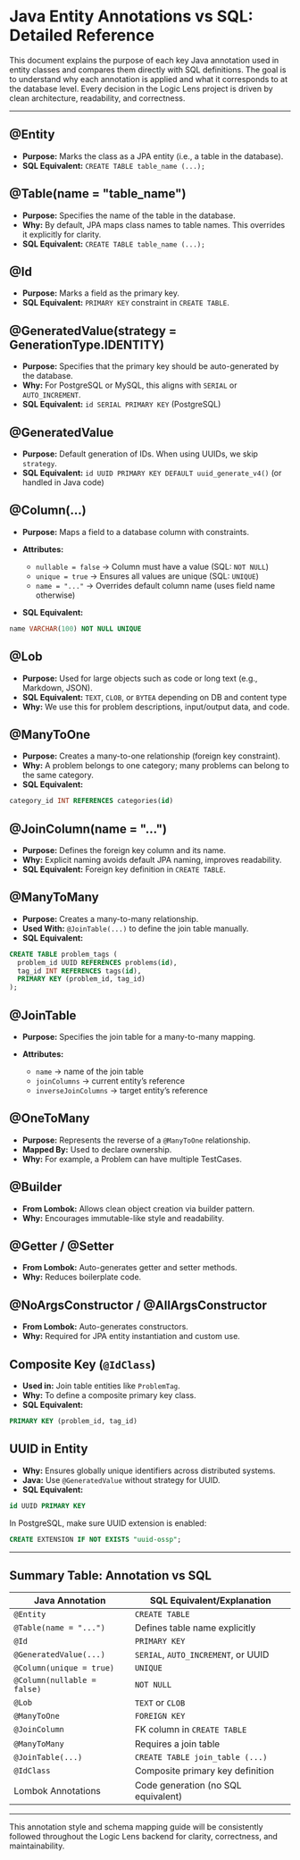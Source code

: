 # Java Entity Annotations vs SQL: Detailed Reference

This document explains the purpose of each key Java annotation used in entity classes and compares them directly with SQL definitions. The goal is to understand why each annotation is applied and what it corresponds to at the database level. Every decision in the Logic Lens project is driven by clean architecture, readability, and correctness.

---

## @Entity

* **Purpose:** Marks the class as a JPA entity (i.e., a table in the database).
* **SQL Equivalent:** `CREATE TABLE table_name (...);`

## @Table(name = "table\_name")

* **Purpose:** Specifies the name of the table in the database.
* **Why:** By default, JPA maps class names to table names. This overrides it explicitly for clarity.
* **SQL Equivalent:** `CREATE TABLE table_name (...);`

## @Id

* **Purpose:** Marks a field as the primary key.
* **SQL Equivalent:** `PRIMARY KEY` constraint in `CREATE TABLE`.

## @GeneratedValue(strategy = GenerationType.IDENTITY)

* **Purpose:** Specifies that the primary key should be auto-generated by the database.
* **Why:** For PostgreSQL or MySQL, this aligns with `SERIAL` or `AUTO_INCREMENT`.
* **SQL Equivalent:** `id SERIAL PRIMARY KEY` (PostgreSQL)

## @GeneratedValue

* **Purpose:** Default generation of IDs. When using UUIDs, we skip `strategy`.
* **SQL Equivalent:** `id UUID PRIMARY KEY DEFAULT uuid_generate_v4()` (or handled in Java code)

## @Column(...)

* **Purpose:** Maps a field to a database column with constraints.
* **Attributes:**

    * `nullable = false` → Column must have a value (SQL: `NOT NULL`)
    * `unique = true` → Ensures all values are unique (SQL: `UNIQUE`)
    * `name = "..."` → Overrides default column name (uses field name otherwise)
* **SQL Equivalent:**

```sql
name VARCHAR(100) NOT NULL UNIQUE
```

## @Lob

* **Purpose:** Used for large objects such as code or long text (e.g., Markdown, JSON).
* **SQL Equivalent:** `TEXT`, `CLOB`, or `BYTEA` depending on DB and content type
* **Why:** We use this for problem descriptions, input/output data, and code.

## @ManyToOne

* **Purpose:** Creates a many-to-one relationship (foreign key constraint).
* **Why:** A problem belongs to one category; many problems can belong to the same category.
* **SQL Equivalent:**

```sql
category_id INT REFERENCES categories(id)
```

## @JoinColumn(name = "...")

* **Purpose:** Defines the foreign key column and its name.
* **Why:** Explicit naming avoids default JPA naming, improves readability.
* **SQL Equivalent:** Foreign key definition in `CREATE TABLE`.

## @ManyToMany

* **Purpose:** Creates a many-to-many relationship.
* **Used With:** `@JoinTable(...)` to define the join table manually.
* **SQL Equivalent:**

```sql
CREATE TABLE problem_tags (
  problem_id UUID REFERENCES problems(id),
  tag_id INT REFERENCES tags(id),
  PRIMARY KEY (problem_id, tag_id)
);
```

## @JoinTable

* **Purpose:** Specifies the join table for a many-to-many mapping.
* **Attributes:**

    * `name` → name of the join table
    * `joinColumns` → current entity’s reference
    * `inverseJoinColumns` → target entity’s reference

## @OneToMany

* **Purpose:** Represents the reverse of a `@ManyToOne` relationship.
* **Mapped By:** Used to declare ownership.
* **Why:** For example, a Problem can have multiple TestCases.

## @Builder

* **From Lombok:** Allows clean object creation via builder pattern.
* **Why:** Encourages immutable-like style and readability.

## @Getter / @Setter

* **From Lombok:** Auto-generates getter and setter methods.
* **Why:** Reduces boilerplate code.

## @NoArgsConstructor / @AllArgsConstructor

* **From Lombok:** Auto-generates constructors.
* **Why:** Required for JPA entity instantiation and custom use.

## Composite Key (`@IdClass`)

* **Used in:** Join table entities like `ProblemTag`.
* **Why:** To define a composite primary key class.
* **SQL Equivalent:**

```sql
PRIMARY KEY (problem_id, tag_id)
```

## UUID in Entity

* **Why:** Ensures globally unique identifiers across distributed systems.
* **Java:** Use `@GeneratedValue` without strategy for UUID.
* **SQL Equivalent:**

```sql
id UUID PRIMARY KEY
```

In PostgreSQL, make sure UUID extension is enabled:

```sql
CREATE EXTENSION IF NOT EXISTS "uuid-ossp";
```

---

## Summary Table: Annotation vs SQL

| Java Annotation             | SQL Equivalent/Explanation          |
|-----------------------------|-------------------------------------|
| `@Entity`                   | `CREATE TABLE`                      |
| `@Table(name = "...")`      | Defines table name explicitly       |
| `@Id`                       | `PRIMARY KEY`                       |
| `@GeneratedValue(...)`      | `SERIAL`, `AUTO_INCREMENT`, or UUID |
| `@Column(unique = true)`    | `UNIQUE`                            |
| `@Column(nullable = false)` | `NOT NULL`                          |
| `@Lob`                      | `TEXT` or `CLOB`                    |
| `@ManyToOne`                | `FOREIGN KEY`                       |
| `@JoinColumn`               | FK column in `CREATE TABLE`         |
| `@ManyToMany`               | Requires a join table               |
| `@JoinTable(...)`           | `CREATE TABLE join_table (...)`     |
| `@IdClass`                  | Composite primary key definition    |
| Lombok Annotations          | Code generation (no SQL equivalent) |

---

This annotation style and schema mapping guide will be consistently followed throughout the Logic Lens backend for clarity, correctness, and maintainability.
